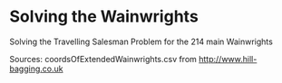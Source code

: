 # Solving the Wainwrights
Solving the Travelling Salesman Problem for the 214 main Wainwrights

Sources:
coordsOfExtendedWainwrights.csv from http://www.hill-bagging.co.uk

